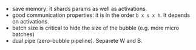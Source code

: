


- save memory: it shards params as well as activations.
- good communication properties: it is in the order `b x s x h`. It depends on activations.
 - batch size is critical to hide the size of the bubble (e.g. more micro batches)
- dual pipe (zero-bubble pipeline). Separete W and B. 